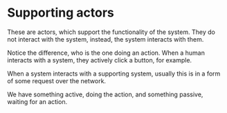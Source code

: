 # Supporting actors

These are actors, which support the functionality of the system. They do not interact with the system, instead, the system interacts with them. 

Notice the difference, who is the one doing an action. When a human interacts with a system, they actively click a button, for example.

When a system interacts with a supporting system, usually this is in a form of some request over the network.

We have something active, doing the action, and something passive, waiting for an action.
